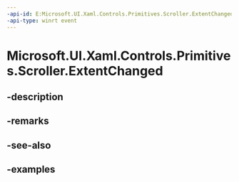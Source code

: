 ```yaml
---
-api-id: E:Microsoft.UI.Xaml.Controls.Primitives.Scroller.ExtentChanged
-api-type: winrt event
---
```


# Microsoft.UI.Xaml.Controls.Primitives.Scroller.ExtentChanged

<!--
public event Windows.Foundation.TypedEventHandler<Microsoft.UI.Xaml.Controls.Primitives.Scroller,object> ExtentChanged;
-->


## -description

## -remarks

## -see-also

## -examples


